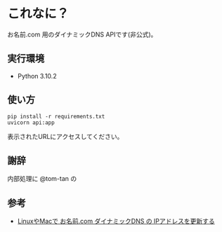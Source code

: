 # これなに？

お名前.com 用のダイナミックDNS APIです(非公式)。

## 実行環境

- Python 3.10.2

## 使い方

```console
pip install -r requirements.txt
uvicorn api:app
```

表示されたURLにアクセスしてください。

## 謝辞

内部処理に @tom-tan の

## 参考

- [LinuxやMacで お名前.com ダイナミックDNS の IPアドレスを更新する](https://qiita.com/ats124/items/59ec0f444d00bbcea27d)
